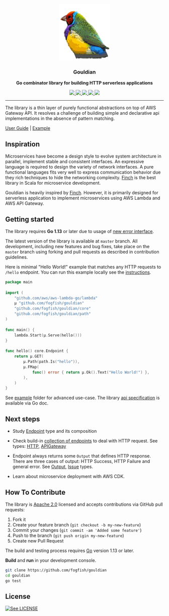 <p align="center">
  <img src="./doc/logo.svg" height="180" />
  <h3 align="center">Gouldian</h3>
  <p align="center"><strong>Go combinator library for building HTTP serverless applications</strong></p>

  <p align="center">
    <!-- Documentation -->
    <a href="http://godoc.org/github.com/fogfish/gouldian">
      <img src="https://godoc.org/github.com/fogfish/gouldian?status.svg" />
    </a>
    <!-- Build Status  -->
    <a href="http://travis-ci.org/fogfish/gouldian">
      <img src="https://secure.travis-ci.org/fogfish/gouldian.svg?branch=master" />
    </a>
    <!-- GitHub -->
    <a href="http://github.com/fogfish/gouldian">
      <img src="https://img.shields.io/github/last-commit/fogfish/gouldian.svg" />
    </a>
    <!-- Coverage -->
    <a href="https://coveralls.io/github/fogfish/gouldian?branch=master">
      <img src="https://coveralls.io/repos/github/fogfish/gouldian/badge.svg?branch=master" />
    </a>
    <!-- Go Card -->
    <a href="https://goreportcard.com/report/github.com/fogfish/gouldian">
      <img src="https://goreportcard.com/badge/github.com/fogfish/gouldian" />
    </a>
  </p>
</p>

--- 

The library is a thin layer of purely functional abstractions on top
of AWS Gateway API. It resolves a challenge of building simple and
declarative api implementations in the absence of pattern matching.

[User Guide](./doc/user-guide.md) |
[Example](./example/httpbin/main.go)


## Inspiration

Microservices have become a design style to evolve system architecture in parallel, implement stable and consistent interfaces. An expressive language is required to design the variety of network interfaces. A pure functional languages fits very well to express communication behavior due they rich techniques to hide the networking complexity. [Finch](https://github.com/finagle/finch) is the best library in Scala for microservice development.

Gouldian is heavily inspired by [Finch](https://github.com/finagle/finch). However, it is primarily designed for serverless application to implement microservices using AWS Lambda and AWS API Gateway. 


## Getting started

The library requires **Go 1.13** or later due to usage of [new error interface](https://blog.golang.org/go1.13-errors).

The latest version of the library is available at `master` branch. All development, including new features and bug fixes, take place on the `master` branch using forking and pull requests as described in contribution guidelines.

Here is minimal "Hello World!" example that matches any HTTP requests
to `/hello` endpoint. You can run this example locally see the [instructions](example/hello-world). 

```go
package main

import (
	"github.com/aws/aws-lambda-go/lambda"
	µ "github.com/fogfish/gouldian"
	"github.com/fogfish/gouldian/core"
	"github.com/fogfish/gouldian/path"
)

func main() {
	lambda.Start(µ.Serve(hello()))
}

func hello() core.Endpoint {
	return µ.GET(
		µ.Path(path.Is("hello")),
		µ.FMap(
			func() error { return µ.Ok().Text("Hello World!") },
		),
	)
}
```

See [example](example) folder for advanced use-case. The library  [api specification](http://godoc.org/github.com/fogfish/gouldian) is available via Go doc.



## Next steps

* Study [Endpoint](core/endpoint.go) type and its composition

* Check build-in [collection of endpoints](request.go) to deal with HTTP request. See types: [HTTP](http://godoc.org/github.com/fogfish/gouldian/#HTTP), [APIGateway](http://godoc.org/github.com/fogfish/gouldian/#APIGateway)

* Endpoint always returns some `Output` that defines HTTP response. There are three cases of output: HTTP Success, HTTP Failure and general error. See [Output](http://godoc.org/github.com/fogfish/gouldian/#Output), [Issue](http://godoc.org/github.com/fogfish/gouldian/#Issue) types.

* Learn about microservice deployment with AWS CDK.


## How To Contribute

The library is [Apache 2.0](LICENSE) licensed and accepts contributions via GitHub pull requests:

1. Fork it
2. Create your feature branch (`git checkout -b my-new-feature`)
3. Commit your changes (`git commit -am 'Added some feature'`)
4. Push to the branch (`git push origin my-new-feature`)
5. Create new Pull Request


The build and testing process requires [Go](https://golang.org) version 1.13 or later.

**Build** and **run** in your development console.

```bash
git clone https://github.com/fogfish/gouldian
cd gouldian
go test
```

## License

[![See LICENSE](https://img.shields.io/github/license/fogfish/gouldian.svg?style=for-the-badge)](LICENSE)